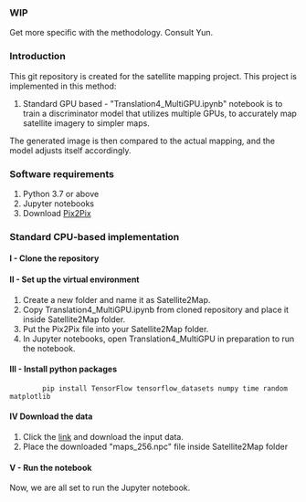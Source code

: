 ### **WIP**
Get more specific with the methodology. Consult Yun. 

### **Introduction**
This git repository is created for the satellite mapping project. This project is implemented in this method:
1. Standard GPU based - "Translation4_MultiGPU.ipynb" notebook is to train a discriminator model that utilizes multiple GPUs, to accurately map satellite imagery to simpler maps. 

The generated image is then compared to the actual mapping, and the model adjusts itself accordingly.

### **Software requirements**
1. Python 3.7 or above
2. Jupyter notebooks
3. Download [Pix2Pix](http://efrosgans.eecs.berkeley.edu/pix2pix/datasets/maps.tar.gz)

### **Standard CPU-based implementation**

#### **I - Clone the repository**

#### **II - Set up the virtual environment**
1. Create a new folder and name it as Satellite2Map.
2. Copy Translation4_MultiGPU.ipynb from cloned repository and place it inside Satellite2Map folder.
3. Put the Pix2Pix file into your Satellite2Map folder.
4. In Jupyter notebooks, open Translation4_MultiGPU in preparation to run the notebook. 

#### **III - Install python packages**
      
            pip install TensorFlow tensorflow_datasets numpy time random matplotlib       

#### **IV Download the data**
1. Click the [link](LINKHERE) and download the input data.
2. Place the downloaded "maps_256.npc" file inside Satellite2Map folder

#### **V - Run the notebook**
Now, we are all set to run the Jupyter notebook.

